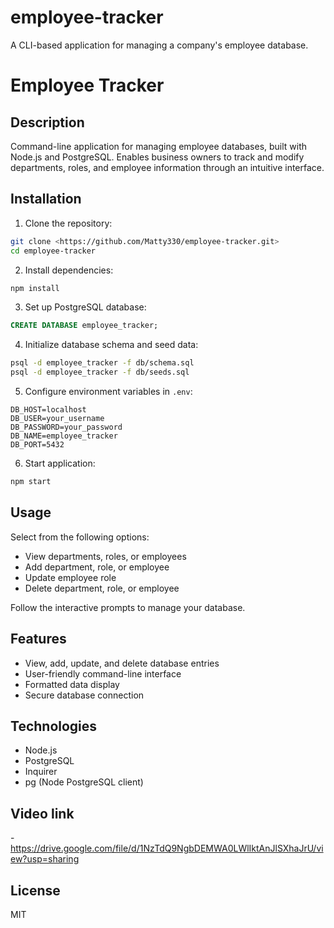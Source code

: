 # employee-tracker
A CLI-based application for managing a company's employee database.


# Employee Tracker

## Description
Command-line application for managing employee databases, built with Node.js and PostgreSQL. Enables business owners to track and modify departments, roles, and employee information through an intuitive interface.

## Installation

1. Clone the repository:
```bash
git clone <https://github.com/Matty330/employee-tracker.git>
cd employee-tracker
```

2. Install dependencies:
```bash
npm install
```

3. Set up PostgreSQL database:
```sql
CREATE DATABASE employee_tracker;
```

4. Initialize database schema and seed data:
```bash
psql -d employee_tracker -f db/schema.sql
psql -d employee_tracker -f db/seeds.sql
```

5. Configure environment variables in `.env`:
```
DB_HOST=localhost
DB_USER=your_username
DB_PASSWORD=your_password
DB_NAME=employee_tracker
DB_PORT=5432
```

6. Start application:
```bash
npm start
```

## Usage
Select from the following options:
- View departments, roles, or employees
- Add department, role, or employee
- Update employee role
- Delete department, role, or employee

Follow the interactive prompts to manage your database.

## Features
- View, add, update, and delete database entries
- User-friendly command-line interface
- Formatted data display
- Secure database connection

## Technologies
- Node.js
- PostgreSQL
- Inquirer
- pg (Node PostgreSQL client)

## Video link 
-https://drive.google.com/file/d/1NzTdQ9NgbDEMWA0LWlIktAnJlSXhaJrU/view?usp=sharing

## License
MIT